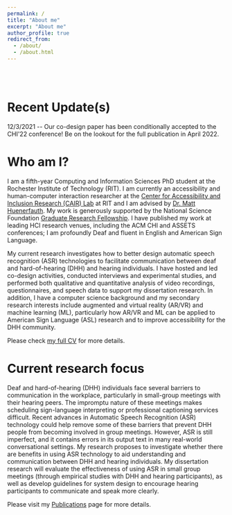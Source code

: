 ```yaml
---
permalink: /
title: "About me"
excerpt: "About me"
author_profile: true
redirect_from: 
  - /about/
  - /about.html
---
```



<br/>
<br/>

Recent Update(s)
======
12/3/2021 -- Our co-design paper has been conditionally accepted to the CHI'22 conference! Be on the lookout for the full publication in April 2022.

Who am I?
======
I am a fifth-year Computing and Information Sciences PhD student at the Rochester Institute of Technology (RIT). I am currently an accessibility and human-computer interaction researcher at the [Center for Accessibility and Inclusion Research (CAIR) Lab](http://cair.rit.edu/) at RIT and I am advised by [Dr. Matt Huenerfauth](https://huenerfauth.ist.rit.edu/). My work is generously supported by the National Science Foundation [Graduate Research Fellowship](https://www.nsfgrfp.org/). I have published my work at leading HCI research venues, including the ACM CHI and ASSETS conferences; I am profoundly Deaf and fluent in English and American Sign Language.

My current research investigates how to better design automatic speech recognition (ASR) technologies to facilitate communication between deaf and hard-of-hearing (DHH) and hearing individuals. I have hosted and led co-design activities, conducted interviews and experimental studies, and performed both qualitative and quantitative analysis of video recordings, questionnaires, and speech data to support my dissertation research. In addition, I have a computer science background and my secondary research interests include augmented and virtual reality (AR/VR) and machine learning (ML), particularly how AR/VR and ML can be applied to American Sign Language (ASL) research and to improve accessibility for the DHH community. 

Please check <a href="http://mss4296.github.io/files/SeitaCV101921.pdf" target="_blank">my full CV</a> for more details.

Current research focus
======
Deaf and hard-of-hearing (DHH) individuals face several barriers to communication in the workplace, particularly in small-group meetings with their hearing peers. The impromptu nature of these meetings makes scheduling sign-language interpreting or professional captioning services difficult. Recent advances in Automatic Speech Recognition (ASR) technology could help remove some of these barriers that prevent DHH people from becoming involved in group meetings. However, ASR is still imperfect, and it contains errors in its output text in many real-world conversational settings. My research proposes to investigate whether there are benefits in using ASR technology to aid understanding and communication between DHH and hearing individuals. My dissertation research will evaluate the effectiveness of using ASR in small group meetings (through empirical studies with DHH and hearing participants), as well as develop guidelines for system design to encourage hearing participants to communicate and speak more clearly.

Please visit my [Publications](https://mss4296.github.io/publications_short/) page for more details.
